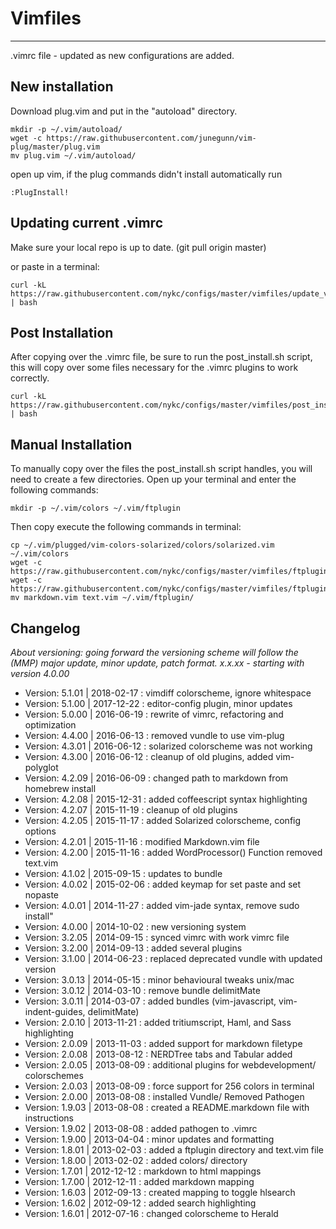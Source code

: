 # Vimfiles
---
.vimrc file - updated as new configurations are added.

## New installation

Download plug.vim and put in the "autoload" directory.

    mkdir -p ~/.vim/autoload/
    wget -c https://raw.githubusercontent.com/junegunn/vim-plug/master/plug.vim
    mv plug.vim ~/.vim/autoload/

open up vim, if the plug commands didn't install automatically run

    :PlugInstall!

## Updating current .vimrc
Make sure your local repo is up to date. (git pull origin master)

or paste in a terminal:

    curl -kL https://raw.githubusercontent.com/nykc/configs/master/vimfiles/update_vimrc.sh | bash

## Post Installation
After copying over the .vimrc file, be sure to run the post_install.sh script,
this will copy over some files necessary for the .vimrc plugins to work correctly.

    curl -kL https://raw.githubusercontent.com/nykc/configs/master/vimfiles/post_install.sh | bash

## Manual Installation
To manually copy over the files the post_install.sh script handles, you will need to create
a few directories. Open up your terminal and enter the following commands:

    mkdir -p ~/.vim/colors ~/.vim/ftplugin

Then copy execute the following commands in terminal:

    cp ~/.vim/plugged/vim-colors-solarized/colors/solarized.vim ~/.vim/colors
    wget -c https://raw.githubusercontent.com/nykc/configs/master/vimfiles/ftplugin/markdown.vim
    wget -c https://raw.githubusercontent.com/nykc/configs/master/vimfiles/ftplugin/text.vim
    mv markdown.vim text.vim ~/.vim/ftplugin/ 


## Changelog

*About versioning: going forward the versioning scheme will follow the (MMP)
major update, minor update, patch format. x.x.xx - starting with version 4.0.00*

- Version: 5.1.01 | 2018-02-17 : vimdiff colorscheme, ignore whitespace
- Version: 5.1.00 | 2017-12-22 : editor-config plugin, minor updates
- Version: 5.0.00 | 2016-06-19 : rewrite of vimrc, refactoring and optimization
- Version: 4.4.00 | 2016-06-13 : removed vundle to use vim-plug
- Version: 4.3.01 | 2016-06-12 : solarized colorscheme was not working
- Version: 4.3.00 | 2016-06-12 : cleanup of old plugins, added vim-polyglot
- Version: 4.2.09 | 2016-06-09 : changed path to markdown from homebrew install
- Version: 4.2.08 | 2015-12-31 : added coffeescript syntax highlighting
- Version: 4.2.07 | 2015-11-19 : cleanup of old plugins 
- Version: 4.2.05 | 2015-11-17 : added Solarized colorscheme, config options
- Version: 4.2.01 | 2015-11-16 : modified Markdown.vim file
- Version: 4.2.00 | 2015-11-16 : added WordProcessor() Function removed text.vim
- Version: 4.1.02 | 2015-09-15 : updates to bundle
- Version: 4.0.02 | 2015-02-06 : added keymap for set paste and set nopaste
- Version: 4.0.01 | 2014-11-27 : added vim-jade syntax, remove sudo install"
- Version: 4.0.00 | 2014-10-02 : new versioning system
- Version: 3.2.05 | 2014-09-15 : synced vimrc with work vimrc file
- Version: 3.2.00 | 2014-09-13 : added several plugins
- Version: 3.1.00 | 2014-06-23 : replaced deprecated vundle with updated version
- Version: 3.0.13 | 2014-05-15 : minor behavioural tweaks unix/mac
- Version: 3.0.12 | 2014-03-10 : remove bundle delimitMate
- Version: 3.0.11 | 2014-03-07 : added bundles (vim-javascript, vim-indent-guides, delimitMate)
- Version: 2.0.10 | 2013-11-21 : added tritiumscript, Haml, and Sass highlighting
- Version: 2.0.09 | 2013-11-03 : added support for markdown filetype
- Version: 2.0.08 | 2013-08-12 : NERDTree tabs and Tabular added
- Version: 2.0.05 | 2013-08-09 : additional plugins for webdevelopment/ colorschemes
- Version: 2.0.03 | 2013-08-09 : force support for 256 colors in terminal
- Version: 2.0.00 | 2013-08-08 : installed Vundle/ Removed Pathogen
- Version: 1.9.03 | 2013-08-08 : created a README.markdown file with instructions
- Version: 1.9.02 | 2013-08-08 : added pathogen to .vimrc
- Version: 1.9.00 | 2013-04-04 : minor updates and formatting
- Version: 1.8.01 | 2013-02-03 : added a ftplugin directory and text.vim file
- Version: 1.8.00 | 2013-02-02 : added colors/ directory
- Version: 1.7.01 | 2012-12-12 : markdown to html mappings
- Version: 1.7.00 | 2012-12-11 : added markdown mapping
- Version: 1.6.03 | 2012-09-13 : created mapping to toggle hlsearch
- Version: 1.6.02 | 2012-09-12 : added search highlighting
- Version: 1.6.01 | 2012-07-16 : changed colorscheme to Herald
